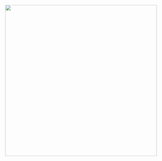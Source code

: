 <div align="center">
  <img src="https://www.mexicolore.co.uk/images-3/308_04_2.jpg" width="500px">
<div>
